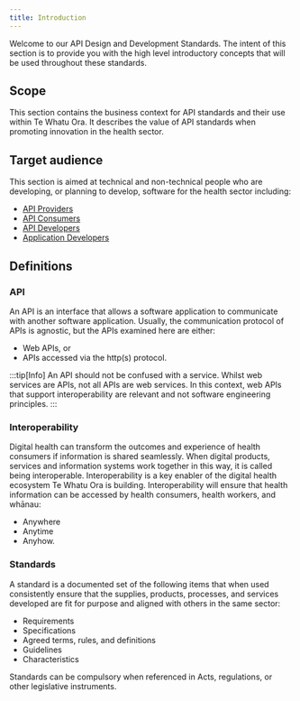 ```yaml
---
title: Introduction
---
```




Welcome to our API Design and Development Standards. The intent of this section is to provide you with the high level introductory concepts that will be used throughout these standards.

## Scope

This section contains the business context for API standards and their use within Te Whatu Ora. It describes the value of API standards when promoting innovation in the health sector.

## Target audience

This section is aimed at technical and non-technical people who are developing, or planning to develop, software for the health sector including:

- [API Providers](/api-concepts/ComponentDefinitions#api-provider)
- [API Consumers](/api-concepts/ComponentDefinitions#api-consumer)
- [API Developers](/api-concepts/ComponentDefinitions#api-developers)
- [Application Developers](/api-concepts/ComponentDefinitions#application-developers)

## Definitions

### API

An API is an interface that allows a software application to communicate with another software application. Usually, the communication protocol of APIs is agnostic, but the APIs examined here are either:

- Web APIs, or
- APIs accessed via the http(s) protocol.

:::tip[Info]
An API should not be confused with a service. Whilst web services are APIs, not all APIs are web services. In this context, web APIs that support interoperability are relevant and not software engineering principles.
:::

### Interoperability

Digital health can transform the outcomes and experience of health consumers if information is shared seamlessly. When digital products, services and information systems work together in this way, it is called being interoperable.
Interoperability is a key enabler of the digital health ecosystem Te Whatu Ora is building. Interoperability will ensure that health information can be accessed by health consumers, health workers, and whānau:

- Anywhere
- Anytime
- Anyhow.

### Standards

A standard is a documented set of the following items that when used consistently ensure that the supplies, products, processes, and services developed are fit for purpose and aligned with others in the same sector:

- Requirements
- Specifications
- Agreed terms, rules, and definitions
- Guidelines
- Characteristics

Standards can be compulsory when referenced in Acts, regulations, or other legislative instruments.
